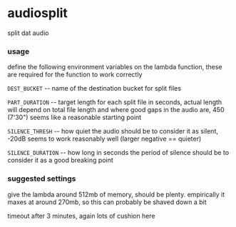 # audiosplit
split dat audio

### usage
define the following environment variables on the lambda function, these are required for the function to work correctly

`DEST_BUCKET` -- name of the destination bucket for split files

`PART_DURATION` -- target length for each split file in seconds, actual length will depend on total file length and where good gaps in the audio are, 450 (7'30") seems like a reasonable starting point

`SILENCE_THRESH` -- how quiet the audio should be to consider it as silent, -20dB seems to work reasonably well (larger negative == quieter)

`SILENCE_DURATION` -- how long in seconds the period of silence should be to consider it as a good breaking point       

### suggested settings
give the lambda around 512mb of memory, should be plenty.  empirically it maxes at around 270mb, so this can probably be shaved down a bit

timeout after 3 minutes, again lots of cushion here
